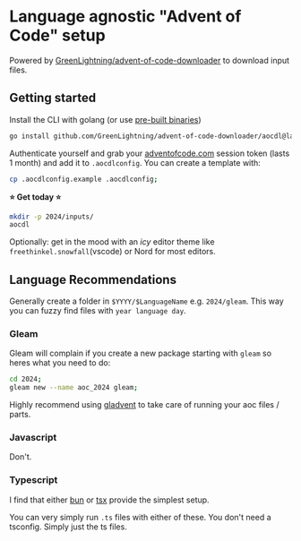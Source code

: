 # Language agnostic "Advent of Code" setup

Powered by [GreenLightning/advent-of-code-downloader](https://github.com/GreenLightning/advent-of-code-downloader) to download input files.

## Getting started

Install the CLI with golang (or use [pre-built binaries](https://github.com/GreenLightning/advent-of-code-downloader/releases/latest/))

```bash
go install github.com/GreenLightning/advent-of-code-downloader/aocdl@latest
```

Authenticate yourself and grab your [adventofcode.com](https://adventofcode.com) session token (lasts 1 month) and add it to `.aocdlconfig`. You can create a template with:

```bash
cp .aocdlconfig.example .aocdlconfig;
```

**⭐️ Get today ⭐️**

```bash
mkdir -p 2024/inputs/
aocdl
```

Optionally: get in the mood with an _icy_ editor theme like `freethinkel.snowfall`(vscode) or Nord for most editors.

## Language Recommendations

Generally create a folder in `$YYYY/$LanguageName` e.g. `2024/gleam`. This way you can fuzzy find files with `year language day`.

### Gleam

Gleam will complain if you create a new package starting with `gleam` so heres what you need to do:

```bash
cd 2024;
gleam new --name aoc_2024 gleam;
```

Highly recommend using [gladvent](https://hexdocs.pm/gladvent) to take care of running your aoc files / parts.

### Javascript

Don't.

### Typescript

I find that either [bun](https://bun.sh) or [tsx](https://npmjs.com/package/tsx) provide the simplest setup.

You can very simply run `.ts` files with either of these. You don't need a tsconfig. Simply just the ts files.
